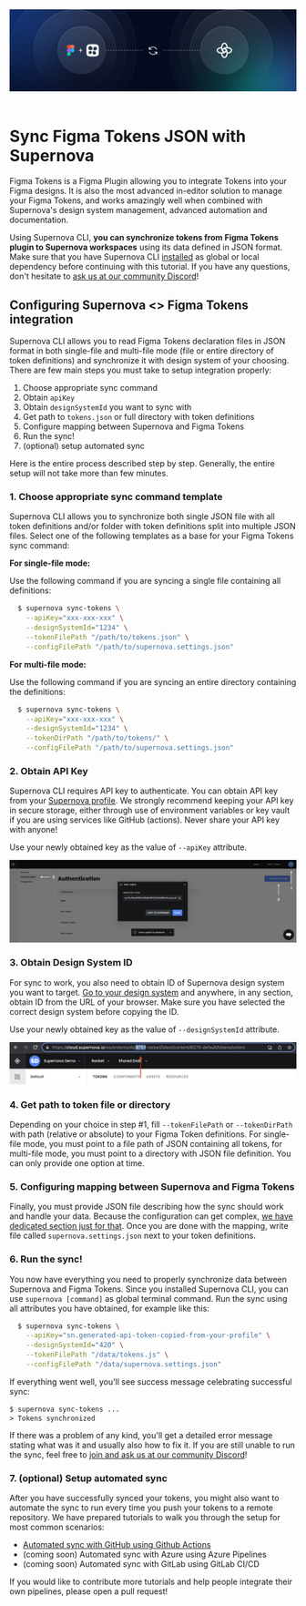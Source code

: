 <img src="https://github.com/Supernova-Studio/cli/blob/main/docs/images/ft.png?raw=true" alt="Supernova CLI" style="max-width:100%; margin-bottom: 20px;" />

# Sync Figma Tokens JSON with Supernova

Figma Tokens is a Figma Plugin allowing you to integrate Tokens into your Figma designs. It is also the most advanced in-editor solution to manage your Figma Tokens, and works amazingly well when combined with Supernova's design system management, advanced automation and documentation.

Using Supernova CLI, **you can synchronize tokens from Figma Tokens plugin to Supernova workspaces** using its data defined in JSON format. Make sure that you have Supernova CLI [installed](https://github.com/Supernova-Studio/cli) as global or local dependency before continuing with this tutorial. If you have any questions, don't hesitate to [ask us at our community Discord](https://community.supernova.io)!

## Configuring Supernova <> Figma Tokens integration

Supernova CLI allows you to read Figma Tokens declaration files in JSON format in both single-file and multi-file mode (file or entire directory of token definitions) and synchronize it with design system of your choosing. There are few main steps you must take to setup integration properly:

1. Choose appropriate sync command
2. Obtain `apiKey`
3. Obtain `designSystemId` you want to sync with
4. Get path to `tokens.json` or full directory with token definitions
5. Configure mapping between Supernova and Figma Tokens
6. Run the sync!
7. (optional) setup automated sync

Here is the entire process described step by step. Generally, the entire setup will not take more than few minutes.

### 1. Choose appropriate sync command template

Supernova CLI allows you to synchronize both single JSON file with all token definitions and/or folder with token definitions split into multiple JSON files. Select one of the following templates as a base for your Figma Tokens sync command:

**For single-file mode:**

Use the following command if you are syncing a single file containing all definitions:

```sh
  $ supernova sync-tokens \
    --apiKey="xxx-xxx-xxx" \
    --designSystemId="1234" \
    --tokenFilePath "/path/to/tokens.json" \
    --configFilePath "/path/to/supernova.settings.json"
```

**For multi-file mode:**

Use the following command if you are syncing an entire directory containing the definitions:

```sh
  $ supernova sync-tokens \
    --apiKey="xxx-xxx-xxx" \
    --designSystemId="1234" \
    --tokenDirPath "/path/to/tokens/" \
    --configFilePath "/path/to/supernova.settings.json"
```

### 2. Obtain API Key

Supernova CLI requires API key to authenticate. You can obtain API key from your [Supernova profile](https://cloud.supernova.io/user-profile/general). We strongly recommend keeping your API key in secure storage, either through use of environment variables or key vault if you are using services like GitHub (actions). Never share your API key with anyone!

Use your newly obtained key as the value of `--apiKey` attribute.

![Obtaining API key](./images/get-api-key.png)

### 3. Obtain Design System ID

For sync to work, you also need to obtain ID of Supernova design system you want to target. [Go to your design system](https://cloud.supernova.io/) and anywhere, in any section, obtain ID from the URL of your browser. Make sure you have selected the correct design system before copying the ID.

Use your newly obtained key as the value of `--designSystemId` attribute.

![Obtaining design system ID](./images/get-ds-id.png)

### 4. Get path to token file or directory

Depending on your choice in step #1, fill `--tokenFilePath` or `--tokenDirPath` with path (relative or absolute) to your Figma Token definitions. For single-file mode, you must point to a file path of JSON containing all tokens, for multi-file mode, you must point to a directory with JSON file definition. You can only provide one option at time.

### 5. Configuring mapping between Supernova and Figma Tokens

Finally, you must provide JSON file describing how the sync should work and handle your data. Because the configuration can get complex, [we have dedicated section just for that](./figma-tokens-sync-mapping-examples.md). Once you are done with the mapping, write file called `supernova.settings.json` next to your token definitions.

### 6. Run the sync!

You now have everything you need to properly synchronize data between Supernova and Figma Tokens. Since you installed Supernova CLI, you can use `supernova [command]` as global terminal command. Run the sync using all attributes you have obtained, for example like this:

```sh
  $ supernova sync-tokens \
    --apiKey="sn.generated-api-token-copied-from-your-profile" \
    --designSystemId="420" \
    --tokenFilePath "/data/tokens.js" \
    --configFilePath "/data/supernova.settings.json"
```

If everything went well, you'll see success message celebrating successful sync:

```
$ supernova sync-tokens ...
> Tokens synchronized
```

If there was a problem of any kind, you'll get a detailed error message stating what was it and usually also how to fix it. If you are still unable to run the sync, feel free to [join and ask us at our community Discord](https://community.supernova.io)!

### 7. (optional) Setup automated sync

After you have successfully synced your tokens, you might also want to automate the sync to run every time you push your tokens to a remote repository. We have prepared tutorials to walk you through the setup for most common scenarios:

- [Automated sync with GitHub using Github Actions](./figma-tokens-automations-github-actions.md)
- (coming soon) Automated sync with Azure using Azure Pipelines
- (coming soon) Automated sync with GitLab using GitLab CI/CD

If you would like to contribute more tutorials and help people integrate their own pipelines, please open a pull request!